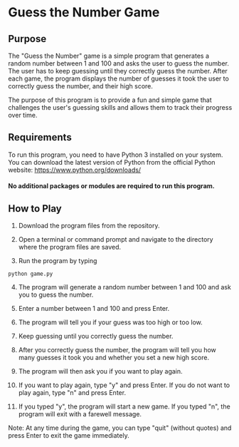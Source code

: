 # Guess the Number Game
## Purpose
The "Guess the Number" game is a simple program that generates a random number between 1 and 100 and asks the user to guess the number. The user has to keep guessing until they correctly guess the number. After each game, the program displays the number of guesses it took the user to correctly guess the number, and their high score.

The purpose of this program is to provide a fun and simple game that challenges the user's guessing skills and allows them to track their progress over time.

## Requirements

To run this program, you need to have Python 3 installed on your system. You can download the latest version of Python from the official Python website: https://www.python.org/downloads/

#### No additional packages or modules are required to run this program.

## How to Play

1) Download the program files from the repository.

2) Open a terminal or command prompt and navigate to the directory where the program files are saved.

3) Run the program by typing 
```
python game.py
````

4) The program will generate a random number between 1 and 100 and ask you to guess the number.

5) Enter a number between 1 and 100 and press Enter.

6) The program will tell you if your guess was too high or too low.

7) Keep guessing until you correctly guess the number.

8) After you correctly guess the number, the program will tell you how many guesses it took you and whether you set a new high score.

9) The program will then ask you if you want to play again.

10) If you want to play again, type "y" and press Enter. If you do not want to play again, type "n" and press Enter.

11) If you typed "y", the program will start a new game. If you typed "n", the program will exit with a farewell message.

Note: At any time during the game, you can type "quit" (without quotes) and press Enter to exit the game immediately.
